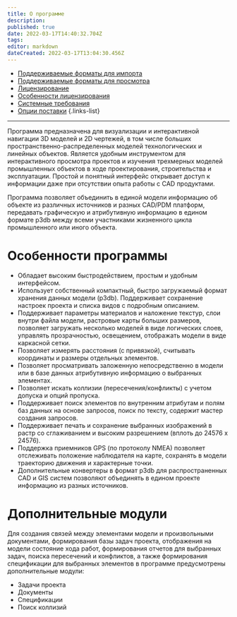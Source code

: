 ```yaml
---
title: О программе
description: 
published: true
date: 2022-03-17T14:40:32.704Z
tags: 
editor: markdown
dateCreated: 2022-03-17T13:04:30.456Z
---
```


- [Поддерживаемые форматы для импорта](/ru/InterBridge/Документация/О-программе/Поддерживаемые-форматы-для-импорта)
- [Поддерживаемые форматы для просмотра](/ru/InterBridge/Документация/О-программе/Поддерживаемые-форматы-для-просмотра)
- [Лицензирование](/ru/InterBridge/Документация/О-программе/Лицензирование)
- [Особенности лицензирования](/ru/InterBridge/Документация/О-программе/Особенности-лицензирования)
- [Системные требования](/ru/InterBridge/Документация/О-программе/Системные-требования)
- [Опции поставки](/ru/InterBridge/Документация/О-программе/Опции-поставки)
{.links-list}

---

Программа предназначена для визуализации и интерактивной навигации 3D моделей и 2D чертежей, в том числе больших пространственно-распределенных моделей технологических и линейных объектов. Является удобным инструментом для интерактивного просмотра проектов и изучения трехмерных моделей промышленных объектов в ходе проектирования, строительства и эксплуатации. Простой и понятный интерфейс открывает доступ к информации даже при отсутствии опыта работы с CAD продуктами.

Программа позволяет объединить в единой модели информацию об объекте из различных источников и разных CAD/PDM платформ, передавать графическую и атрибутивную информацию в едином формате p3db между всеми участниками жизненного цикла промышленного или иного объекта.

# Особенности программы
- Обладает высоким быстродействием, простым и удобным интерфейсом.
- Использует собственный компактный, быстро загружаемый формат хранения данных модели (p3db). Поддерживает сохранение настроек проекта и списка видов с подробным описанием.
- Поддерживает параметры материалов и наложение текстур, слои внутри файла модели, растровые карты больших размеров, позволяет загружать несколько моделей в виде логических слоев, управлять прозрачностью, освещением, отображать модели в виде каркасной сетки.
- Позволяет измерять расстояния (с привязкой), считывать координаты и размеры отдельных элементов.
- Позволяет просматривать заложенную непосредственно в модели или в базе данных атрибутивную информацию о выбранных элементах.
- Позволяет искать коллизии (пересечения/конфликты) с учетом допуска и опций пропуска.
- Поддерживает поиск элементов по внутренним атрибутам и полям баз данных на основе запросов, поиск по тексту, содержит мастер создания запросов.
- Поддерживает печать и сохранение выбранных изображений в растр со сглаживанием и высоким разрешением (вплоть до 24576 x 24576).
- Поддержка приемников GPS (по протоколу NMEA) позволяет отслеживать положение наблюдателя на карте, сохранять в модели траекторию движения и характерные точки.
- Дополнительные конвертеры в формат p3db для распространенных CAD и GIS систем позволяют объединять в едином проекте информацию из разных источников.

# Дополнительные модули
Для создания связей между элементами модели и произвольными документами, формирования базы задач проекта, отображения на модели состояние хода работ, формирования отчетов для выбранных задач, поиска пересечений и конфликтов, а также формирования спецификации для выбранных элементов в программе предусмотрены дополнительные модули:
- Задачи проекта
- Документы
- Спецификации
- Поиск коллизий